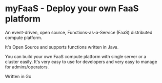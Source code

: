 # myFaaS - Deploy your own FaaS platform
An event-driven, open source, Functions-as-a-Service (FaaS) distributed compute platform.

It's Open Source and supports functions written in Java. 

You can build your own FaaS compute platform with single server or a cluster easily. 
It's very easy to use for developers and very easy to manage for admins/operators.


Written in Go
